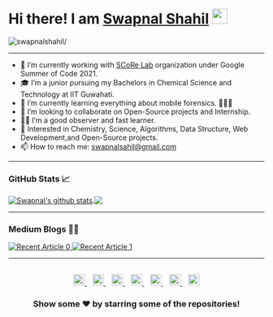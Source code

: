 # Hi there! I am [Swapnal Shahil](https://swapnalshahil.github.io/) <img src="https://raw.githubusercontent.com/iampavangandhi/iampavangandhi/master/gifs/Hi.gif" width="30px"> 
<p align="left"> <img src=https://komarev.com/ghpvc/?username=swapnalshahil alt=swapnalshahil/></p>

---

- 🔭 I’m currently working with [SCoRe Lab](http://scorelab.org/) organization under Google Summer of Code 2021.
- 🎓 I’m a junior pursuing my Bachelors in Chemical Science and Technology at IIT Guwahati.
- 🌱 I’m currently learning everything about mobile forensics. 👨🏻‍🎓
- 👯 I’m looking to collaborate on Open-Source projects and Internship.
- 🤟🏻 I’m a good observer and fast learner.
- 🤔 Interested in Chemistry, Science, Algorithms, Data Structure, Web Development,and Open-Source projects.
- 📫 How to reach me: swapnalsahil@gmail.com

---

### GitHub Stats 📈
<a href="https://github.com/swapnalshahil">
 <img align="center" src="https://github-readme-stats.vercel.app/api?username=swapnalshahil&show_icons=true&theme=light&line_height=25" alt="Swapnal's github stats"/>
</a> 
<a href="https://github.com/anuraghazra/github-readme-stats">
  <img align="center" src="https://github-readme-stats.vercel.app/api/top-langs/?username=swapnalshahil&layout=compact" />
</a><br/>


---

### Medium Blogs ✍🏻
<a target="_blank" href="https://medium.com/scorelab/journey-to-google-summer-of-code-2021-7ead13c15609"><img src="https://github-readme-medium-recent-article.vercel.app/medium/@swapnalshahil/0" alt="Recent Article 0">
<a target="_blank" href="https://medium.com/scorelab/google-summer-of-code-openmf-week-1-4022fb270a79"><img src="https://github-readme-medium-recent-article.vercel.app/medium/@swapnalshahil/1" alt="Recent Article 1">
 
---
 <br/>
<div align="center">
<a href="https://twitter.com/eulersgamma">
  <img  alt="Swapnal's Twitter" width="22px" src="https://cdn.jsdelivr.net/npm/simple-icons@v3/icons/twitter.svg" />
</a>&nbsp;&nbsp;
<a href="https://www.linkedin.com/in/swapnalshahil/">
  <img  alt="Swapnal's Linkdein" width="22px" src="https://cdn.jsdelivr.net/npm/simple-icons@v3/icons/linkedin.svg" />
</a>&nbsp;&nbsp;
<a href="https://github.com/swapnalshahil">
  <img alt="Swapnal's Github" width="22px" src="https://cdn.jsdelivr.net/npm/simple-icons@v3/icons/github.svg" />
</a>&nbsp;&nbsp;
<a href="https://t.me/swapnalshahil">
  <img  alt="Swapnal's Telegram" width="22px" src="https://cdn.jsdelivr.net/npm/simple-icons@v3/icons/telegram.svg" />
</a>&nbsp;&nbsp;
<a href="https://instagram.com/eulersgamma/">
  <img  alt="Swapnal's Instagram" width="22px" src="https://cdn.jsdelivr.net/npm/simple-icons@v3/icons/instagram.svg" />
</a>&nbsp;&nbsp;
<a href="https://www.facebook.com/swapnal.sahil.1/">
  <img  alt="Swapnal's Facebook" width="22px" src="https://cdn.jsdelivr.net/npm/simple-icons@v3/icons/facebook.svg" />
</a>&nbsp;&nbsp;
 <a href="https://medium.com/@swapnalshahil">
   <img  alt="Swapnal's Medium" width="22px" src="https://cdn.jsdelivr.net/npm/simple-icons@v3/icons/medium.svg" />
   
</a>
 
</div>

<div align="center">

### Show some ❤️ by starring some of the repositories!

</div>
